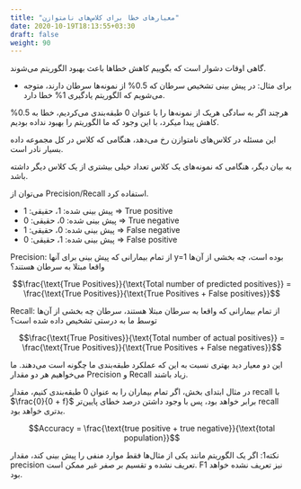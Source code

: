 ```yaml
---
title: "معیار‌های خطا برای کلاس‌های نامتوازن"
date: 2020-10-19T18:13:55+03:30
draft: false
weight: 90
---
```


گاهی اوقات دشوار است که بگوییم کاهش خطاها باعث بهبود الگوریتم می‌شوند.

- برای مثال: در پیش‌ بینی تشخیص سرطان که 0.5% از نمونه‌ها سرطان دارند، متوجه می‌شویم که الگوریتم یادگیری 1% خطا دارد.

هرچند اگر به سادگی هریک از نمونه‌ها را با عنوان 0 طبقه‌بندی می‌کردیم، خطا به 0.5% کاهش پیدا میکرد، با این وجود که ما الگوریتم را بهبود نداده بودیم.

این مسئله در کلاس‌های نامتوازن رخ می‌دهد، هنگامی که کلاس در کل مجموعه داده بسیار نادر است.

به بیان دیگر، هنگامی که نمونه‌های یک کلاس تعداد خیلی بیشتری از یک کلاس دیگر داشته باشد.

می‌توان از Precision/Recall استفاده کرد.

- پیش ‌بینی شده: 1، حقیقی: 1 => True positive
- پیش ‌بینی شده: 0، حقیقی: 0 => True negative
- پیش ‌بینی شده: 0، حقیقی: 1 => False negative
- پیش ‌بینی شده: 1، حقیقی: 0 => False positive

Precision: از تمام بیمارانی که پیش بینی برای آنها  y=1 بوده است، چه بخشی از آن‌ها واقعا مبتلا به سرطان هستند؟


$$\frac{\text{True Positives}}{\text{Total number of predicted positives}} = \frac{\text{True Positives}}{\text{True Positives + False positives}}$$

Recall: از تمام بیمارانی که واقعا به سرطان مبتلا هستند، سرطان چه بخشی از آن‌ها توسط ما به درستی تشخیص داده شده است؟


 $$\frac{\text{True Positives}}{\text{Total number of actual positives}} = \frac{\text{True Positives}}{\text{True Positives + False negatives}}$$

این دو معیار دید بهتری نسبت به این که عملکرد طبقه‌بندی ما چگونه است می‌دهند. ما می‌خواهیم هر دو مقدار Precision و Recall زیاد باشند.

در مثال ابتدای بخش، اگر تمام بیماران را به عنوان 0 طبقه‌بندی کنیم، مقدار recall با $\frac{0}{0 + f}$ برابر خواهد بود، پس با وجود داشتن درصد خطای پایین‌تر recall بدتری خواهد بود.

$$Accuracy = \frac{\text{true positive + true negative}}{\text{total population}}$$

نکته1: اگر یک الگوریتم مانند یکی از مثال‌ها فقط موارد منفی را پیش‌ بینی کند، مقدار precision تعریف نشده و تقسیم بر صفر غیر ممکن است. F1 نیز تعریف نشده خواهد بود.
